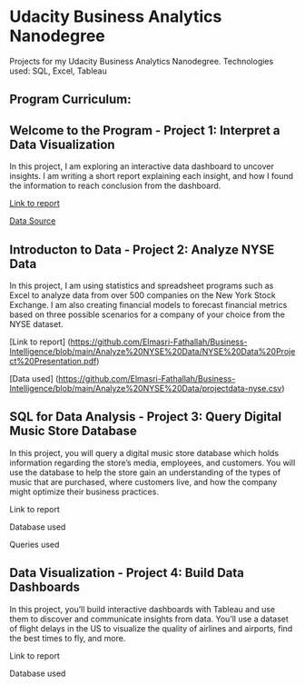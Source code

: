 # Udacity Business Analytics Nanodegree
Projects for my Udacity Business Analytics Nanodegree. 
Technologies used: SQL, Excel, Tableau

## Program Curriculum:
## Welcome to the Program - Project 1: Interpret a Data Visualization
In this project, I am exploring an interactive data dashboard to uncover insights. I am writing a short report explaining each insight, and how I found the information to reach conclusion from the dashboard.

[Link to report](https://github.com/Elmasri-Fathallah/Business-Intelligence/blob/main/Interpret-Data-Visualization/Interpret%20Data%20Visualization.pdf)

[Data Source](https://public.tableau.com/views/MakeoverMonday34Malaria_0/MalariainAfrica?:embed=y&:showVizHome=no&:display_count=y&:display_static_image=y&:bootstrapWhenNotified=true)

## Introducton to Data - Project 2: Analyze NYSE Data
In this project, I am using statistics and spreadsheet programs such as Excel to analyze data from over 500 companies on the New York Stock Exchange. I am also creating financial models to forecast financial metrics based on three possible scenarios for a company of your choice from the NYSE dataset.

[Link to report] (https://github.com/Elmasri-Fathallah/Business-Intelligence/blob/main/Analyze%20NYSE%20Data/NYSE%20Data%20Project%20Presentation.pdf)

[Data used] (https://github.com/Elmasri-Fathallah/Business-Intelligence/blob/main/Analyze%20NYSE%20Data/projectdata-nyse.csv)

## SQL for Data Analysis - Project 3: Query Digital Music Store Database
In this project, you will query a digital music store database which holds information regarding the store’s media, employees, and customers. You will use the database to help the store gain an understanding of the types of music that are purchased, where customers live, and how the company might optimize their business practices.

Link to report

Database used

Queries used

## Data Visualization - Project 4: Build Data Dashboards
In this project, you’ll build interactive dashboards with Tableau and use them to discover and communicate insights from data. You’ll use a dataset of flight delays in the US to visualize the quality of airlines and airports, find the best times to fly, and more.

Link to report

Database used
